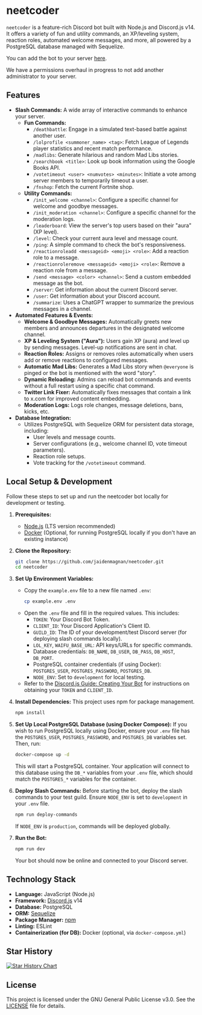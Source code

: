 # neetcoder
`neetcoder` is a feature-rich Discord bot built with Node.js and Discord.js v14. It offers a variety of fun and utility commands, an XP/leveling system, reaction roles, automated welcome messages, and more, all powered by a PostgreSQL database managed with Sequelize.

You can add the bot to your server [here](https://discord.com/api/oauth2/authorize?client_id=1375510601345794078&permissions=8&scope=bot%20applications.commands).

We have a permissions overhaul in progress to not add another administrator to your server.

## Features

*   **Slash Commands:** A wide array of interactive commands to enhance your server.
    *   **Fun Commands:**
        *   `/deathbattle`: Engage in a simulated text-based battle against another user.
        *   `/lolprofile <summoner_name> <tag>`: Fetch League of Legends player statistics and recent match performance.
        *   `/madlibs`: Generate hilarious and random Mad Libs stories.
        *   `/searchbook <title>`: Look up book information using the Google Books API.
        *   `/votetimeout <user> <numvotes> <minutes>`: Initiate a vote among server members to temporarily timeout a user.
        *   `/fnshop`: Fetch the current Fortnite shop.
    *   **Utility Commands:**
        *   `/init_welcome <channel>`: Configure a specific channel for welcome and goodbye messages.
        *   `/init_moderation <channel>`: Configure a specific channel for the moderation logs.
        *   `/leaderboard`: View the server's top users based on their "aura" (XP level).
        *   `/level`: Check your current aura level and message count.
        *   `/ping`: A simple command to check the bot's responsiveness.
        *   `/reactionroleadd <messageid> <emoji> <role>`: Add a reaction role to a message.
        *   `/reactionroleremove <messageid> <emoji> <role>`: Remove a reaction role from a message.
        *   `/send <message> <color> <channel>`: Send a custom embedded message as the bot.
        *   `/server`: Get information about the current Discord server.
        *   `/user`: Get information about your Discord account.
        *   `/summarize`: Uses a ChatGPT wrapper to summarize the previous messages in a channel.
*   **Automated Features & Events:**
    *   **Welcome & Goodbye Messages:** Automatically greets new members and announces departures in the designated welcome channel.
    *   **XP & Leveling System ("Aura"):** Users gain XP (aura) and level up by sending messages. Level-up notifications are sent in chat.
    *   **Reaction Roles:** Assigns or removes roles automatically when users add or remove reactions to configured messages.
    *   **Automatic Mad Libs:** Generates a Mad Libs story when `@everyone` is pinged or the bot is mentioned with the word "story".
    *   **Dynamic Reloading:** Admins can reload bot commands and events without a full restart using a specific chat command.
    *   **Twitter Link Fixer:** Automatically fixes messages that contain a link to x.com for improved content embedding.
    *   **Moderation Logs:** Logs role changes, message deletions, bans, kicks, etc.
*   **Database Integration:**
    *   Utilizes PostgreSQL with Sequelize ORM for persistent data storage, including:
        *   User levels and message counts.
        *   Server configurations (e.g., welcome channel ID, vote timeout parameters).
        *   Reaction role setups.
        *   Vote tracking for the `/votetimeout` command.

## Local Setup & Development

Follow these steps to set up and run the neetcoder bot locally for development or testing.

1.  **Prerequisites:**
    *   [Node.js](https://nodejs.org/) (LTS version recommended)
    *   [Docker](https://www.docker.com/get-started) (Optional, for running PostgreSQL locally if you don't have an existing instance)

2.  **Clone the Repository:**
    ```bash
    git clone https://github.com/jaidenmagnan/neetcoder.git
    cd neetcoder
    ```

3.  **Set Up Environment Variables:**
    *   Copy the `example.env` file to a new file named `.env`:
        ```bash
        cp example.env .env
        ```
    *   Open the `.env` file and fill in the required values. This includes:
        *   `TOKEN`: Your Discord Bot Token.
        *   `CLIENT_ID`: Your Discord Application's Client ID.
        *   `GUILD_ID`: The ID of your development/test Discord server (for deploying slash commands locally).
        *   `LOL_KEY`, `WAIFU_BASE_URL`: API keys/URLs for specific commands.
        *   Database credentials: `DB_NAME`, `DB_USER`, `DB_PASS`, `DB_HOST`, `DB_PORT`.
        *   PostgreSQL container credentials (if using Docker): `POSTGRES_USER`, `POSTGRES_PASSWORD`, `POSTGRES_DB`.
        *   `NODE_ENV`: Set to `development` for local testing.
    *   Refer to the [Discord.js Guide: Creating Your Bot](https://discordjs.guide/preparations/setting-up-a-bot-application.html#creating-your-bot) for instructions on obtaining your `TOKEN` and `CLIENT_ID`.

4.  **Install Dependencies:**
    This project uses npm for package management.
    ```bash
    npm install
    ```

5.  **Set Up Local PostgreSQL Database (using Docker Compose):**
    If you wish to run PostgreSQL locally using Docker, ensure your `.env` file has the `POSTGRES_USER`, `POSTGRES_PASSWORD`, and `POSTGRES_DB` variables set. Then, run:
    ```bash
    docker-compose up -d
    ```
    This will start a PostgreSQL container. Your application will connect to this database using the `DB_*` variables from your `.env` file, which should match the `POSTGRES_*` variables for the container.

6.  **Deploy Slash Commands:**
    Before starting the bot, deploy the slash commands to your test guild. Ensure `NODE_ENV` is set to `development` in your `.env` file.
    ```bash
    npm run deploy-commands
    ```
    If `NODE_ENV` is `production`, commands will be deployed globally.

7.  **Run the Bot:**
    ```bash
    npm run dev
    ```
    Your bot should now be online and connected to your Discord server.
    
## Technology Stack

*   **Language:** JavaScript (Node.js)
*   **Framework:** [Discord.js](https://discord.js.org/) v14
*   **Database:** PostgreSQL
*   **ORM:** [Sequelize](https://sequelize.org/)
*   **Package Manager:** [npm](https://www.npmjs.com/)
*   **Linting:** ESLint
*   **Containerization (for DB):** Docker (optional, via `docker-compose.yml`)

## Star History

[![Star History Chart](https://api.star-history.com/svg?repos=Jaidenmagnan/neetcoder&type=Date)](https://www.star-history.com/#Jaidenmagnan/neetcoder&Date)

## License

This project is licensed under the GNU General Public License v3.0. See the [LICENSE](LICENSE) file for details.
